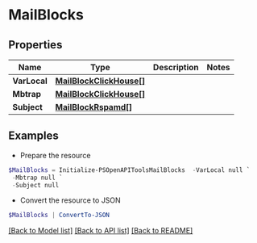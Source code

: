 # MailBlocks
## Properties

Name | Type | Description | Notes
------------ | ------------- | ------------- | -------------
**VarLocal** | [**MailBlockClickHouse[]**](MailBlockClickHouse.md) |  | 
**Mbtrap** | [**MailBlockClickHouse[]**](MailBlockClickHouse.md) |  | 
**Subject** | [**MailBlockRspamd[]**](MailBlockRspamd.md) |  | 

## Examples

- Prepare the resource
```powershell
$MailBlocks = Initialize-PSOpenAPIToolsMailBlocks  -VarLocal null `
 -Mbtrap null `
 -Subject null
```

- Convert the resource to JSON
```powershell
$MailBlocks | ConvertTo-JSON
```

[[Back to Model list]](../README.md#documentation-for-models) [[Back to API list]](../README.md#documentation-for-api-endpoints) [[Back to README]](../README.md)

